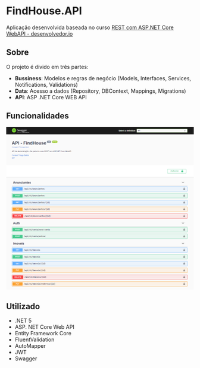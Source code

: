# FindHouse.API

Aplicação desenvolvida baseada no curso [REST com ASP.NET Core WebAPI - desenvolvedor.io](https://desenvolvedor.io/curso-online-rest-com-asp-net-core-webapi)

## Sobre

O projeto é divido em três partes: 
- **Bussiness**: Modelos e regras de negócio (Models, Interfaces, Services, Notifications, Validations)
- **Data**: Acesso a dados (Repository, DBContext, Mappings, Migrations)
- **API**: ASP .NET Core WEB API

## Funcionalidades

![alt text](https://github.com/thiagobelem/FindHouse.API/blob/master/src/FindHouse.API/swagger.png?raw=true)

## Utilizado

- .NET 5
- ASP. NET Core Web API 
- Entity Framework Core 
- FluentValidation
- AutoMapper
- JWT
- Swagger




